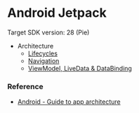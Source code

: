 # Android Jetpack

Target SDK version: 28 (Pie)

[Android Architecture]: https://github.com/chunchiehliang/AndroidJetpack/blob/master/Android%20Architecture.png "Android Architecture"

- Architecture
    - [Lifecycles](https://github.com/chunchiehliang/AndroidJetpack/tree/master/Lifecycles)
    - [Navigation](https://github.com/chunchiehliang/AndroidJetpack/tree/master/Navigation)
    - [ViewModel, LiveData & DataBinding](https://github.com/chunchiehliang/AndroidJetpack/tree/master/Architecture)
    
### Reference
- [Android - Guide to app architecture](https://developer.android.com/jetpack/docs/guide)

